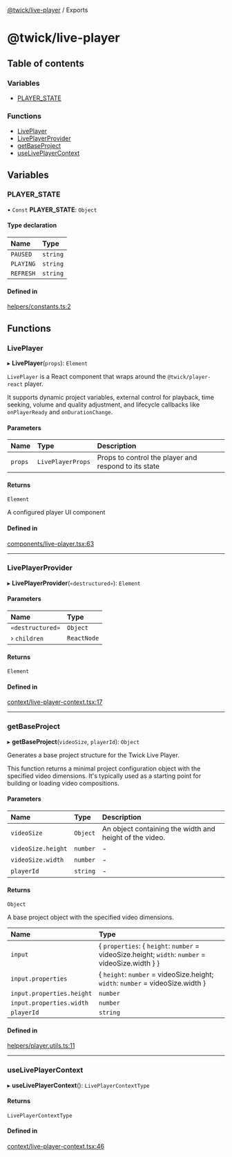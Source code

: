 [@twick/live-player](README.md) / Exports

# @twick/live-player

## Table of contents

### Variables

- [PLAYER\_STATE](modules.md#player_state)

### Functions

- [LivePlayer](modules.md#liveplayer)
- [LivePlayerProvider](modules.md#liveplayerprovider)
- [getBaseProject](modules.md#getbaseproject)
- [useLivePlayerContext](modules.md#useliveplayercontext)

## Variables

### PLAYER\_STATE

• `Const` **PLAYER\_STATE**: `Object`

#### Type declaration

| Name | Type |
| :------ | :------ |
| `PAUSED` | `string` |
| `PLAYING` | `string` |
| `REFRESH` | `string` |

#### Defined in

[helpers/constants.ts:2](https://github.com/ncounterspecialist/twick/blob/076b5b2d4006b7835e1bf4168731258cbc34771f/packages/live-player/src/helpers/constants.ts#L2)

## Functions

### LivePlayer

▸ **LivePlayer**(`props`): `Element`

`LivePlayer` is a React component that wraps around the `@twick/player-react` player.

It supports dynamic project variables, external control for playback, time seeking,
volume and quality adjustment, and lifecycle callbacks like `onPlayerReady` and `onDurationChange`.

#### Parameters

| Name | Type | Description |
| :------ | :------ | :------ |
| `props` | `LivePlayerProps` | Props to control the player and respond to its state |

#### Returns

`Element`

A configured player UI component

#### Defined in

[components/live-player.tsx:63](https://github.com/ncounterspecialist/twick/blob/076b5b2d4006b7835e1bf4168731258cbc34771f/packages/live-player/src/components/live-player.tsx#L63)

___

### LivePlayerProvider

▸ **LivePlayerProvider**(`«destructured»`): `Element`

#### Parameters

| Name | Type |
| :------ | :------ |
| `«destructured»` | `Object` |
| › `children` | `ReactNode` |

#### Returns

`Element`

#### Defined in

[context/live-player-context.tsx:17](https://github.com/ncounterspecialist/twick/blob/076b5b2d4006b7835e1bf4168731258cbc34771f/packages/live-player/src/context/live-player-context.tsx#L17)

___

### getBaseProject

▸ **getBaseProject**(`videoSize`, `playerId`): `Object`

Generates a base project structure for the Twick Live Player.

This function returns a minimal project configuration object with
the specified video dimensions. It's typically used as a starting
point for building or loading video compositions.

#### Parameters

| Name | Type | Description |
| :------ | :------ | :------ |
| `videoSize` | `Object` | An object containing the width and height of the video. |
| `videoSize.height` | `number` | - |
| `videoSize.width` | `number` | - |
| `playerId` | `string` | - |

#### Returns

`Object`

A base project object with the specified video dimensions.

| Name | Type |
| :------ | :------ |
| `input` | \{ `properties`: \{ `height`: `number` = videoSize.height; `width`: `number` = videoSize.width }  } |
| `input.properties` | \{ `height`: `number` = videoSize.height; `width`: `number` = videoSize.width } |
| `input.properties.height` | `number` |
| `input.properties.width` | `number` |
| `playerId` | `string` |

#### Defined in

[helpers/player.utils.ts:11](https://github.com/ncounterspecialist/twick/blob/076b5b2d4006b7835e1bf4168731258cbc34771f/packages/live-player/src/helpers/player.utils.ts#L11)

___

### useLivePlayerContext

▸ **useLivePlayerContext**(): `LivePlayerContextType`

#### Returns

`LivePlayerContextType`

#### Defined in

[context/live-player-context.tsx:46](https://github.com/ncounterspecialist/twick/blob/076b5b2d4006b7835e1bf4168731258cbc34771f/packages/live-player/src/context/live-player-context.tsx#L46)
